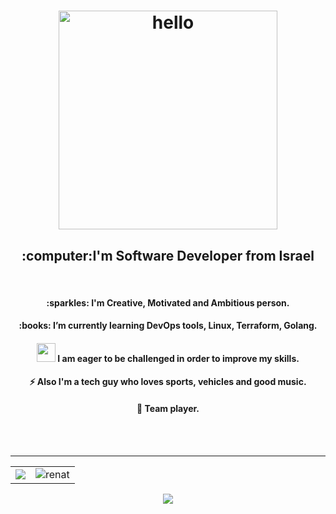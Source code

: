 <h1 align="center">
  <img src="https://user-images.githubusercontent.com/83014719/140796715-45c43e2b-3af7-4d3e-bc5d-f495dcb0cf21.gif" alt="hello" width="350"/>
</h1>
<h2 align="center">:computer:I'm Software Developer from Israel</h2>
</br>
<h4 align="center">:sparkles: I'm Creative, Motivated and Ambitious person.</h4>
<h4 align="center">:books: I’m currently learning DevOps tools, Linux, Terraform, Golang.</h4>
<h4 align="center"><img src="https://media.giphy.com/media/iY8CRBdQXODJSCERIr/giphy.gif" width="30px"> I am eager to be challenged in order to improve my skills.</h4>
<h4 align="center">⚡ Also I'm a tech guy who loves sports, vehicles and good music.</h4>
<h4 align="center">🏀 Team player.</h4>
</br></br>

---

<table style="width:100%" align="center">
    <tr>
        <td>
            <img src="https://github-readme-stats.vercel.app/api?username=renatts&&show_icons=true&title_color=ffffff&icon_color=4169e1&text_color=ffffff&bg_color=0D1117&border_color=0D1117"/>
        </td>
        <td>
            <img src="https://github-readme-stats.vercel.app/api/top-langs?username=renatts&show_icons=true&title_color=ffffff&icon_color=808080&text_color=808080&bg_color=0D1117&locale=en&layout=compact&langs_count=8&border_color=0D1117" alt="renat" />
        </td>
    </tr>
</table>
<p align="center">
  <img src="https://github.com/renatts/renatts/blob/output/github-contribution-grid-snake.svg">
</p>
